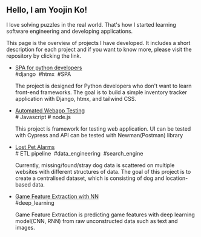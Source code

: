 
## Hello, I am Yoojin Ko!
I love solving puzzles in the real world. That's how I started learning software engineering and developing applications. 

This page is the overview of projects I have developed. It includes a short description for each project and if you want to know more, please visit the repository by clicking the link.

- [SPA for python developers](https://github.com/thisisyoojin/inventoryApp)</br>
\#django  &nbsp;\#htmx &nbsp;\#SPA

  The project is designed for Python developers who don't want to learn front-end frameworks. The goal is to build a simple inventory tracker application with Django, htmx, and tailwind CSS.

- [Automated Webapp Testing](https://github.com/thisisyoojin/automated-webapp-testing)</br>
\# Javascript \# node.js

  This project is framework for testing web application. UI can be tested with Cypress and API can be tested with Newman(Postman) library

- [Lost Pet Alarms](https://github.com/thisisyoojin/lost-pets-alarms)</br>
\# ETL pipeline &nbsp;\#data_engineering &nbsp;\#search_engine

  Currently, missing/found/stray dog data is scattered on multiple websites with different structures of data. The goal of this project is to create a centralised dataset, which is consisting of dog and location-based data.


- [Game Feature Extraction with NN](https://github.com/thisisyoojin/Game-Feature-Extraction-with-NN)</br>
\#deep_learning

  Game Feature Extraction is predicting game features with deep learning model(CNN, RNN) from raw unconstructed data such as text and images.
